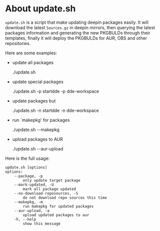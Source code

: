 # About update.sh

`update.sh` is a script that make updating deepin packages easily. It
will download the latest `Sources.gz` in deepin mirrors, then querying
the latest packages information and generating the new PKGBULDs
through their templates, finally it will deploy the PKGBULDs for AUR,
OBS and other repositories.

Here are some examples:

- update all packages

   ./update.sh

- update special packages

   ./update.sh -p startdde -p dde-workspace

- update packages but

   ./update.sh -n startdde -n dde-workspace

- run `makepkg' for packages

   ./update.sh --makepkg

- upload packages to AUR

   ./update.sh --aur-upload

Here is the full usage:

    update.sh [options]
    options:
        --package, -p
            only update target package
        --mark-updated, -U
            mark all package updated
        --no-download-reposources, -S
            do not download repo sources this time
        --makepkg, -m
            run makepkg for updated packages
        --aur-upload, -a
            upload updated packages to aur
        -h, --help
            show this message


